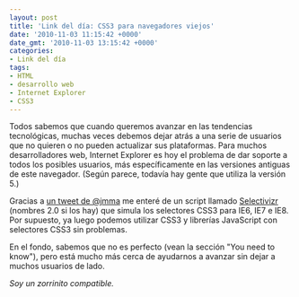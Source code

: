 ```yaml
---
layout: post
title: 'Link del día: CSS3 para navegadores viejos'
date: '2010-11-03 11:15:42 +0000'
date_gmt: '2010-11-03 13:15:42 +0000'
categories:
- Link del día
tags:
- HTML
- desarrollo web
- Internet Explorer
- CSS3
---
```


Todos sabemos que cuando queremos avanzar en las tendencias tecnológicas, muchas veces debemos dejar atrás a una serie de usuarios que no quieren o no pueden actualizar sus plataformas. Para muchos desarrolladores web, Internet Explorer es hoy el problema de dar soporte a todos los posibles usuarios, más específicamente en las versiones antiguas de este navegador. (Según parece, todavía hay gente que utiliza la versión 5.)

Gracias a [un tweet de @jmma](http://twitter.com/jmma/status/27247791324) me enteré de un script llamado [Selectivizr](http://selectivizr.com/) (nombres 2.0 si los hay) que simula los selectores CSS3 para IE6, IE7 e IE8. Por supuesto, ya luego podemos utilizar CSS3 y librerías JavaScript con selectores CSS3 sin problemas.

En el fondo, sabemos que no es perfecto (vean la sección "You need to know"), pero está mucho más cerca de ayudarnos a avanzar sin dejar a muchos usuarios de lado.

_Soy un zorrinito compatible._
